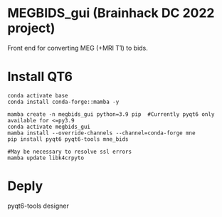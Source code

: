 # MEGBIDS_gui (Brainhack DC 2022 project)
Front end for converting MEG (+MRI T1) to bids.

# Install QT6  
```
conda activate base
conda install conda-forge::mamba -y 

mamba create -n megbids_gui python=3.9 pip  #Currently pyqt6 only available for <=py3.9
conda activate megbids_gui
mamba install --override-channels --channel=conda-forge mne
pip install pyqt6 pyqt6-tools mne_bids

#May be necessary to resolve ssl errors
mamba update libk4crpyto  
```

# Deply 
pyqt6-tools designer 
